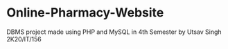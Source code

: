 # Online-Pharmacy-Website
DBMS project made using PHP and MySQL in 4th Semester by Utsav Singh 2K20/IT/156
